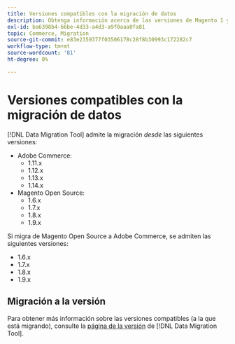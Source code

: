 ```yaml
---
title: Versiones compatibles con la migración de datos
description: Obtenga información acerca de las versiones de Magento 1 y Magento 2 que admite  [!DNL Data Migration Tool] .
exl-id: ba6398b4-66be-4d33-a4d3-a9f0aaa0fa81
topic: Commerce, Migration
source-git-commit: e83e2359377f03506178c28f8b30993c172282c7
workflow-type: tm+mt
source-wordcount: '81'
ht-degree: 0%

---
```


# Versiones compatibles con la migración de datos

[!DNL Data Migration Tool] admite la migración _desde_ las siguientes versiones:

* Adobe Commerce:
   * 1.11.x
   * 1.12.x
   * 1.13.x
   * 1.14.x
* Magento Open Source:
   * 1.6.x
   * 1.7.x
   * 1.8.x
   * 1.9.x

Si migra de Magento Open Source a Adobe Commerce, se admiten las siguientes versiones:

* 1.6.x
* 1.7.x
* 1.8.x
* 1.9.x

## Migración a la versión

Para obtener más información sobre las versiones compatibles (a la que está migrando), consulte la [página de la versión](https://github.com/magento/data-migration-tool/releases) de [!DNL Data Migration Tool].
